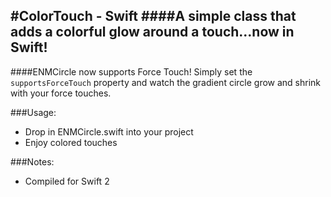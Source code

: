 #ColorTouch - Swift
####A simple class that adds a colorful glow around a touch...now in Swift!
----  

####ENMCircle now supports Force Touch!  Simply set the ```supportsForceTouch``` property and watch the gradient circle grow and shrink with your force touches.

###Usage:
* Drop in ENMCircle.swift into your project
* Enjoy colored touches

###Notes:
* Compiled for Swift 2
